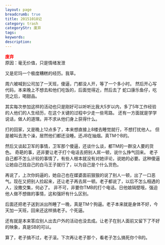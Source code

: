 ```yaml
---
layout: page
breadcrumb: true
title: 20151018记
category: trash
categoryStr: 废弃
tags: 
keywords: 
description: 
---
```



<span style="color:red">**废弃**</span><br/>
原因：毫无价值，只是情绪发泄

又是尼玛一个极度糟糕的经历。我草。

周六被喊到公司加了一天班，傻逼，门都没人开，等了一个多小时。
然后开心写代码，本来晚上不想去和他们吃饭的，后面觉得近，然后去了
蛇口康乐鱼仔，吃完之后，喝甜品。

其实每次参加这样的活动也只是刚好可以听听比我大5岁以内，多了5年工作经验的人他们的人生经历，在这个关键的过程中少走一些弯路。
还有一方面就是学学说话，做人的道理。并不求从他们身上获得什么。

打的回家，又是晚上12点多了，本来想直接上8楼去睡觉就行，不想打扰他人。
但是被叫去洗个澡，居然他们都还没睡。还JB在抽烟。真TM个B的。

然后又谈起卫军的事情，卫军那个傻逼，还谈什么谈，都TM的一群没人要的货色。
奇葩的事，还非要让老子打个电话去把别人屌一顿，说什么挣气回来。
老子自己都不怎么计较的事情了，有些人根本就没有对她评论，说她的必要。这种傻逼让她自己找自己的白马王子就行了，以为自己是个什么货色。

再说了，上次你妈逼的，她自己也在媒婆面前狠狠的说了别人一顿，出了一口恶气。现在又把别人捡起来，还让老子再去屌一顿。老子都说了，以后不怎么相遇的人，没撒交集，何必了。
非不可，非要你TMB的打个电话。日他娘隔壁哦，强迫他人做不想做的事情，这和强奸有什么区别。

后面还把老子送到派出所睡了一晚，真是TM个狗逼。老子本来就是身体不好，今天加一天班，回来还这样搞老子。个死逼。

还有就是本来答应别人出去户外的活动也没去成。让老子在别人面前又留下了不好的映象，真是SB的可以。

算了，老子搞不过，老子滚。下次再让老子那个，看老子怎么搞死你个B的。



